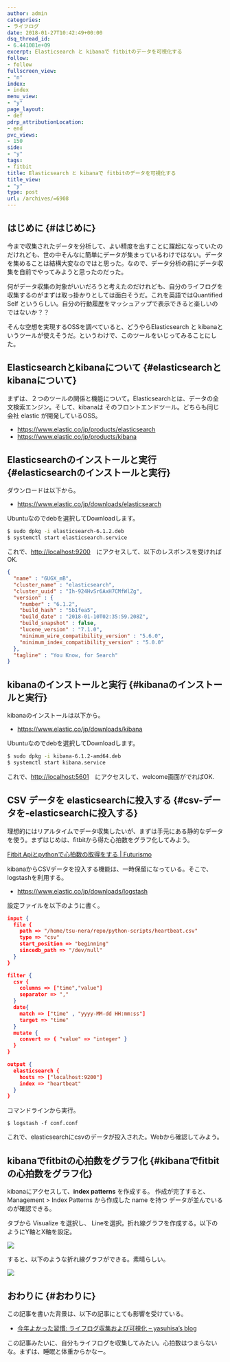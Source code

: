 ```yaml
---
author: admin
categories:
- ライフログ
date: 2018-01-27T10:42:49+00:00
dsq_thread_id:
- 6.441081e+09
excerpt: Elasticsearch と kibanaで fitbitのデータを可視化する
follow:
- follow
fullscreen_view:
- "n"
index:
- index
menu_view:
- "y"
page_layout:
- def
pdrp_attributionLocation:
- end
pvc_views:
- 150
side:
- "y"
tags:
- fitbit
title: Elasticsearch と kibanaで fitbitのデータを可視化する
title_view:
- "y"
type: post
url: /archives/=6908
---
```


## はじめに {#はじめに}

今まで収集されたデータを分析して、よい精度を出すことに躍起になっていたのだけれども、世の中そんなに簡単にデータが集まっているわけではない。データを集めることは結構大変なのではと思った。なので、データ分析の前にデータ収集を自前でやってみようと思ったのだった。

何がデータ収集の対象がいいだろうと考えたのだけれども、自分のライフログを収集するのがまずは取っ掛かりとしては面白そうだ。これを英語ではQuantified Self というらしい。自分の行動履歴をマッシュアップで表示できると楽しいのではないか？？

そんな空想を実現するOSSを調べていると、どうやらElasticsearch と kibanaというツールが使えそうだ。というわけで、このツールをいじってみることにした。

## Elasticsearchとkibanaについて {#elasticsearchとkibanaについて}

まずは、２つのツールの関係と機能について。Elasticsearchとは、データの全文検索エンジン。そして、kibanaは そのフロントエンドツール。どちらも同じ会社 elastic が開発しているOSS。

  * <https://www.elastic.co/jp/products/elasticsearch>
  * <https://www.elastic.co/jp/products/kibana>

## Elasticsearchのインストールと実行 {#elasticsearchのインストールと実行}

ダウンロードは以下から。

  * <https://www.elastic.co/jp/downloads/elasticsearch>

Ubuntuなのでdebを選択してDownloadします。

```bash
$ sudo dpkg -i elasticsearch-6.1.2.deb
$ systemctl start elasticsearch.service
```

これで、<http://localhost:9200>　にアクセスして、以下のレスポンスを受ければOK.

```json
{
  "name" : "6UGX_mB",
  "cluster_name" : "elasticsearch",
  "cluster_uuid" : "Ih-924HvSr6AxH7CMfWlZg",
  "version" : {
    "number" : "6.1.2",
    "build_hash" : "5b1fea5",
    "build_date" : "2018-01-10T02:35:59.208Z",
    "build_snapshot" : false,
    "lucene_version" : "7.1.0",
    "minimum_wire_compatibility_version" : "5.6.0",
    "minimum_index_compatibility_version" : "5.0.0"
  },
  "tagline" : "You Know, for Search"
}
```

## kibanaのインストールと実行 {#kibanaのインストールと実行}

kibanaのインストールは以下から。

  * <https://www.elastic.co/jp/downloads/kibana>

Ubuntuなのでdebを選択してDownloadします。

```bash
$ sudo dpkg -i kibana-6.1.2-amd64.deb
$ systemctl start kibana.service
```

これで、<http://localhost:5601>　にアクセスして、welcome画面がでればOK.

## CSV データを elasticsearchに投入する {#csv-データを-elasticsearchに投入する}
理想的にはリアルタイムでデータ収集したいが、まずは手元にある静的なデータを使う。まずはじめは、fitbitから得た心拍数をグラフ化してみよう。

[Fitbit Apiとpythonで心拍数の取得をする | Futurismo][1]</th> 

kibanaからCSVデータを投入する機能は、一時保留になっている。そこで、logstashを利用する。

  * <https://www.elastic.co/jp/downloads/logstash>

設定ファイルを以下のように書く。

```json
input {
  file {
    path => "/home/tsu-nera/repo/python-scripts/heartbeat.csv"
    type => "csv"
    start_position => "beginning"
    sincedb_path => "/dev/null"
  }
}

filter {
  csv {
    columns => ["time","value"]
    separator => ","
  }
  date{
    match => ["time" , "yyyy-MM-dd HH:mm:ss"]
    target => "time"
  }
  mutate {
    convert => { "value" => "integer" }
  }
}

output {
  elasticsearch {
    hosts => ["localhost:9200"]
    index => "heartbeat"
  }
}
```

コマンドラインから実行。

    $ logstash -f conf.conf 

これで、elasticsearchにcsvのデータが投入された。Webから確認してみよう。

## kibanaでfitbitの心拍数をグラフ化 {#kibanaでfitbitの心拍数をグラフ化}

kibanaにアクセスして、**index patterns** を作成する。 作成が完了すると、Management > Index Patterns から作成した name を持つ データが並んでいるのが確認できる。

タブから Visualize を選択し、 Lineを選択。折れ線グラフを作成する。以下のようにY軸とX軸を設定。

![][2]

すると、以下のような折れ線グラフができる。素晴らしい。

![][3]

## おわりに {#おわりに}

この記事を書いた背景は、以下の記事にとても影響を受けている。

  * [今年よかった習慣: ライフログ収集および可視化 &#8211; yasuhisa’s blog][4]

この記事みたいに、自分もライフログを収集してみたい。心拍数はつまらないな。まずは、睡眠と体重からかなー。

 [1]: https://futurismo.biz/archives/6903
 [2]: https://lh3.googleusercontent.com/R9DgSlOzH6bdZhiCxMdcDKAe1ubgP3gpE2NUAZY1FTUfn7e51kUI0t335UGzveJPRuelys3o5mxnp4Bi1TujYZ7jPk3F6NDpr9bJtr_51OM_-9H0J5yeGO7YlZ46wqyat5TiGWgFUUx9GYhmwXxl-OkMtIheb6oUUs6Wj4ttfvPKn_RVga_UgpNsP98JtLRVhudb6prQppjCZyBzSb1v1DUBpABxD5fZ5iXBb3YyzKh8j_fJjPrGpFDdtwQHEQBWrGqJCxBWUgKYOVkW1szFPTCFzfbE0M1hC0uYmzARt6Uu_h8rOO-ihIkAcQzSpQGW2zme5pbsMWoYqOFDmDwtsGTzb6VvjPahkNZBAazSLAyUXIdlhArZXVJAeOrFKU6G1AU324xe3UuNJYttzSW4gVSTOvdJGTFkfrEBc7pVIol-qocUiD_W8xUEkI5Zlu59-FZ32rbQO9UylwogQaq7FYTwm0Jsg0DUOI0poFn3rs-z4t3JJlzbBYtGZ9i7Dz8tyxTQ64r1zZjvw1ybx2uVHzNBtaj4vX9NBx702jVblhLA7xLTGoiR2vF-Jz3v2G7SEE0i0iQvsyDQywz67HUWoPZIcaf4ByKNwILqTHM=w389-h696-no
 [3]: https://lh3.googleusercontent.com/c2SHfgAqAelnqs5Tts0XvOrJ8KpnqDvOdSsLZ36bPJ08pr-CKCKmRarIB3pRj6o3M7zmpeJ-i01PQoZeMZ5-eCDShUpaDuFDLtlOsr3O9FLWVeGZtvlaXj44-TZyJdDMVYsqRl5Ufbii66XtwiKokRYu3DAUZJ5sRG7tEumJGgm8gDMBvScvxtLNmEprCgJSZnVi-jqcsDxS5SUKB6Jjynbj30hxZFx4kZB3xLu5_CvfhdaBSf667y3Tvj4ZIXRMTqi6qGuYkE06W5hCAWUciIjGOQ6WFr0Dm7fq-wOIiQYeR5Ybcy6Fa42fIbOaO5gjKiqEhnvc1tObRoxySCEzHcobTA-D2kCPXc9pp1Tc6BUzfAgWWsle1GQ8BpKt5KK6WZg_D_SNcY-aZPTSCQ_A-6IHcbjaIlKU2V_XQp3RFZvonzZ5ZSdsiAF0xzR6r_cdHtg9-0SzFg5o71sfRloSaY8u7QC8OnRyq82jwMJpL4XsdtPB_XEL15K2UeHJLQ2Ey_G_k0VBNq_IXXxostyjYnuXAHTpC84qRgjNyhZlo9b0BdMSYw_w0y6XZNI1TXakErO_RxBK_APhUuCaALY-c4aoNX-_Go_-f8Z0O5c=w952-h546-no
 [4]: http://www.yasuhisay.info/entry/2015/12/21/000843
